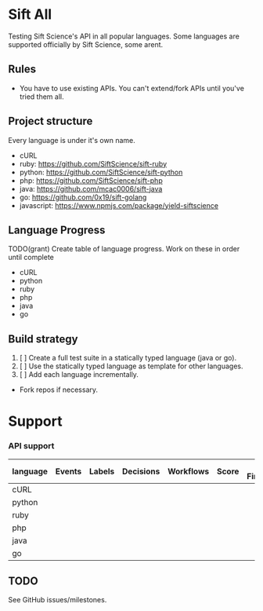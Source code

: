 # Sift All

Testing Sift Science's API in all popular languages. Some languages are supported officially by Sift Science, some arent.

## Rules
- You have to use existing APIs. You can't extend/fork APIs until you've tried them all.

## Project structure

Every language is under it's own name.

- cURL
- ruby: https://github.com/SiftScience/sift-ruby
- python: https://github.com/SiftScience/sift-python
- php: https://github.com/SiftScience/sift-php
- java: https://github.com/mcac0006/sift-java
- go: https://github.com/0x19/sift-golang
- javascript: https://www.npmjs.com/package/yield-siftscience

## Language Progress

TODO(grant) Create table of language progress. Work on these in order until complete
- cURL
- python
- ruby
- php
- java
- go

## Build strategy

1. [ ] Create a full test suite in a statically typed language (java or go).
2. [ ] Use the statically typed language as template for other languages.
3. [ ] Add each language incrementally.

- Fork repos if necessary.

# Support

### API support

|language|Events|Labels|Decisions|Workflows|Score|Device Fingerprinting|Partners|
|---|---|---|---|---|---|---|---|
|cURL| | | | | | | |
|python| | | | | | | |
|ruby| | | | | | | |
|php| | | | | | | |
|java| | | | | | | |
|go| | | | | | | |

## TODO

See GitHub issues/milestones.
